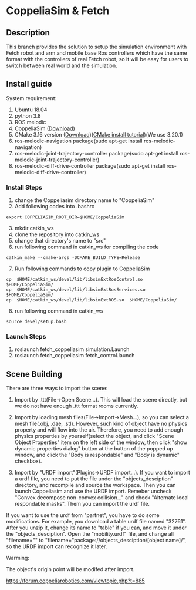 # CoppeliaSim & Fetch

## Description

This branch provides the solution to setup the simulation environment with Fetch robot and arm and mobile base Ros controllers which have the same 
format with the controllers of real Fetch robot, so it will be easy for users to switch between real world and the simulation. 
## Install guide

System requirement:

1. Ubuntu 18.04
2. python 3.8
3. ROS melodic
4. CoppeliaSim ([Download](https://coppeliarobotics.com/downloads))
5. CMake 3.16 version ([Download](https://cmake.org/download/))([CMake install tutorial](https://cmake.org/install/))(We use 3.20.1)
6. ros-melodic-navigation package(sudo apt-get install ros-melodic-navigation)
7. ros-melodic-joint-trajectory-controller package(sudo apt-get install ros-melodic-joint-trajectory-controller)
8. ros-melodic-diff-drive-controller package(sudo apt-get install ros-melodic-diff-drive-controller)

### Install Steps

1. change the Coppeliasim directory name to "CoppeliaSim"
2. Add following codes into .bashrc
```
export COPPELIASIM_ROOT_DIR=$HOME/CoppeliaSim
```
3. mkdir catkin_ws
4. clone the repository into catkin_ws
5. change that directory's name to "src"
6. run following command in catkin_ws for compiling the code
```
catkin_make --cmake-args -DCMAKE_BUILD_TYPE=Release
```
7. Run following commands to copy plugin to CoppeliaSim
```
cp  $HOME/catkin_ws/devel/lib/libsimExtRosControl.so  $HOME/CoppeliaSim/
cp  $HOME/catkin_ws/devel/lib/libsimExtRosServices.so  $HOME/CoppeliaSim/
cp  $HOME/catkin_ws/devel/lib/libsimExtROS.so  $HOME/CoppeliaSim/
```
8. run following command in catkin_ws
```
source devel/setup.bash
```

### Launch Steps
1. roslaunch fetch_coppeliasim simulation.Launch
2. roslaunch fetch_coppeliasim fetch_control.launch
## Scene Building
There are three ways to import the scene:
1. Import by .ttt(File->Open Scene...). This will load the scene directly, but we do not have enough .ttt format rooms currently.
2. Import by loading mesh files(File->Import->Mesh...), so you can select a mesh file(.obj, .dae, .stl). However, such kind of object have no physics property and will flow into the air. Therefore, 
you need to add enough physics properties by yourself(select the object, and click "Scene Object Properties" item on the left side of the window, then click "show dynamic properties dialog" button at
the button of the popped up window, and click the "Body is respondable" and "Body is dynamic" checkbox).

3. Import by "URDF import"(Plugins->URDF import...). If you want to import a urdf file, you need to put the file under the "objects_desciption" directory, and recompile and source the workspace.
Then you can launch Coppeliasim and use the URDF import. Remeber uncheck "Convex decompose non-convex collision..." and check "Alternate local respondable masks". Them you can import the urdf file. 

If you want to use the urdf from "partnet", you have to do some modifications. For example, you download a table urdf file named "32761". After you unzip it, change its name
to "table" if you can, and move it under the "objects_desciption". Open the "mobility.urdf" file, and change all "filename="" to "filename="package://objects_desciption/[object name]/", so
the URDF import can recognize it later.

Warming:

The object's origin point will be modifed after import.

https://forum.coppeliarobotics.com/viewtopic.php?t=885
